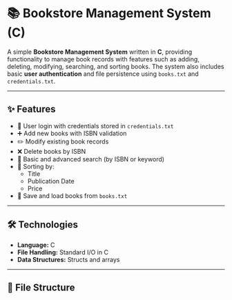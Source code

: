 # 📚 Bookstore Management System (C)

A simple **Bookstore Management System** written in **C**, providing functionality to manage book records with features such as adding, deleting, modifying, searching, and sorting books. The system also includes basic **user authentication** and file persistence using `books.txt` and `credentials.txt`.

---

## ✨ Features
- 🔐 User login with credentials stored in `credentials.txt`
- ➕ Add new books with ISBN validation
- ✏️ Modify existing book records
- ❌ Delete books by ISBN
- 🔎 Basic and advanced search (by ISBN or keyword)
- 📑 Sorting by:
  - Title
  - Publication Date
  - Price
- 💾 Save and load books from `books.txt`

---

## 🛠️ Technologies
- **Language:** C
- **File Handling:** Standard I/O in C
- **Data Structures:** Structs and arrays

---

## 📂 File Structure
